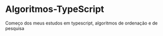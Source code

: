 # Algoritmos-TypeScript
Começo dos meus estudos em typescript, algoritmos de ordenação e de pesquisa
